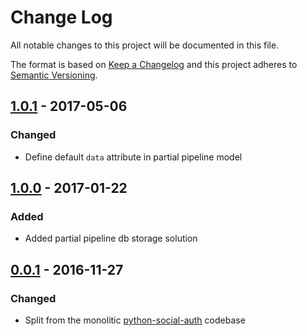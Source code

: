 # Change Log

All notable changes to this project will be documented in this file.

The format is based on [Keep a Changelog](http://keepachangelog.com/)
and this project adheres to [Semantic Versioning](http://semver.org/).

## [1.0.1](https://github.com/python-social-auth/social-storage-mongoengine/releases/tag/1.0.1) - 2017-05-06

### Changed
- Define default `data` attribute in partial pipeline model

## [1.0.0](https://github.com/python-social-auth/social-storage-mongoengine/releases/tag/1.0.0) - 2017-01-22

### Added
- Added partial pipeline db storage solution

## [0.0.1](https://github.com/python-social-auth/social-storage-mongoengine/releases/tag/0.0.1) - 2016-11-27

### Changed
- Split from the monolitic [python-social-auth](https://github.com/omab/python-social-auth)
  codebase
